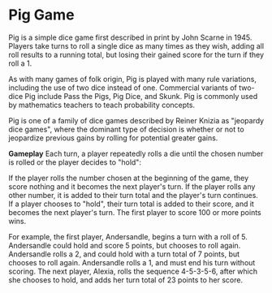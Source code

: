 # Pig Game

Pig is a simple dice game first described in print by John Scarne in 1945. Players take turns to roll a single dice as many times as they wish, adding all roll results to a running total, but losing their gained score for the turn if they roll a 1.

As with many games of folk origin, Pig is played with many rule variations, including the use of two dice instead of one. Commercial variants of two-dice Pig include Pass the Pigs, Pig Dice, and Skunk. Pig is commonly used by mathematics teachers to teach probability concepts.

Pig is one of a family of dice games described by Reiner Knizia as "jeopardy dice games", where the dominant type of decision is whether or not to jeopardize previous gains by rolling for potential greater gains.

<strong>Gameplay</strong>
Each turn, a player repeatedly rolls a die until the chosen number is rolled or the player decides to "hold":

If the player rolls the number chosen at the beginning of the game, they score nothing and it becomes the next player's turn.
If the player rolls any other number, it is added to their turn total and the player's turn continues.
If a player chooses to "hold", their turn total is added to their score, and it becomes the next player's turn.
The first player to score 100 or more points wins.

For example, the first player, Andersandle, begins a turn with a roll of 5. Andersandle could hold and score 5 points, but chooses to roll again. Andersandle rolls a 2, and could hold with a turn total of 7 points, but chooses to roll again. Andersandle rolls a 1, and must end his turn without scoring. The next player, Alexia, rolls the sequence 4-5-3-5-6, after which she chooses to hold, and adds her turn total of 23 points to her score.
